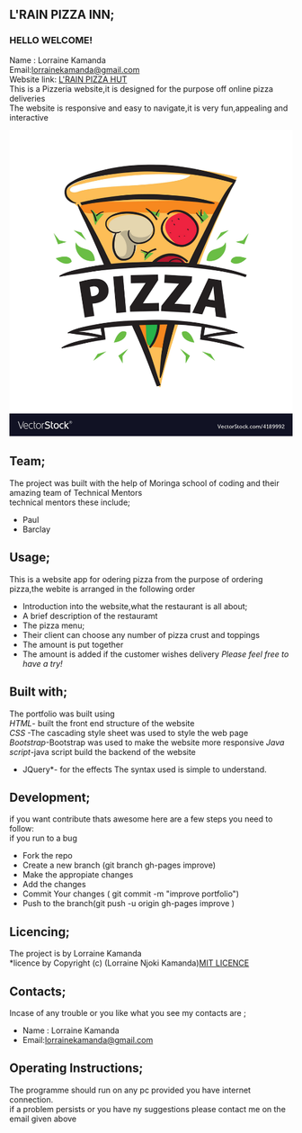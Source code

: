 ## **L'RAIN PIZZA INN;**<br/>
  ### HELLO WELCOME! <br/>
  Name : Lorraine Kamanda <br/>
 Email:lorrainekamanda@gmail.com <br/>
 Website link: [ L'RAIN PIZZA HUT](https://lorrainekamanda.github.io/pizza-hut/) <br/>
 This is a Pizzeria website,it is designed for the purpose off online pizza deliveries  <br/>
 The website is responsive and easy to navigate,it is very fun,appealing  and interactive<br/>

 ![L'Rain Pizza Hut](images/log11.png)



## **Team;**<br/>
The project was built with the help of Moringa school  of coding and their amazing team of Technical Mentors<br/>
technical mentors these include;<br/>
* Paul<br/>
* Barclay <br/>

## **Usage;**<br/>
This is a  website app for odering pizza from the purpose of ordering pizza,the webite is arranged in the following order <br/> 
* Introduction into the website,what the restaurant is all about;
* A brief description of the restauramt
* The pizza menu;
* Their client can choose any number of pizza crust and toppings
* The amount is put together <br/> 
* The amount is added if the customer wishes delivery
*Please feel free to have a try!*<br/>


 ## **Built with;**<br/>
The portfolio was built  using<br/>
 *HTML*- built the front end structure of the website <br/>
 *CSS* -The cascading style sheet was used to style the web page<br/>
 *Bootstrap*-Bootstrap was used to make the website more responsive
 *Java script*-java script build the backend of the website
 * JQuery*- for the effects
The syntax used is simple to understand.<br/>

## **Development;**<br/>
if you want contribute thats awesome here are a few steps you need to follow:<br/>
if you run to a bug<br/>
* Fork the repo<br/>
* Create a new branch (git branch gh-pages improve)<br/>
* Make the appropiate changes<br/>
* Add the changes<br/>
* Commit Your changes ( git commit -m "improve portfolio")<br/>
* Push to the branch(git push -u origin gh-pages improve )<br/>

## **Licencing;**<br/>
The project is by Lorraine Kamanda<br/>
*licence by Copyright (c) (Lorraine Njoki Kamanda)[MIT LICENCE](licence.txt)<br/> 


## **Contacts;**<br/>
Incase of any trouble or you like what you see my contacts are ;<br/>  
* Name : Lorraine Kamanda
* Email:lorrainekamanda@gmail.com 

## **Operating Instructions;**<br/>
The programme should run on any pc provided you have internet connection.<br/>
if a problem persists or you have ny suggestions please contact  me on the email given above <br/>

